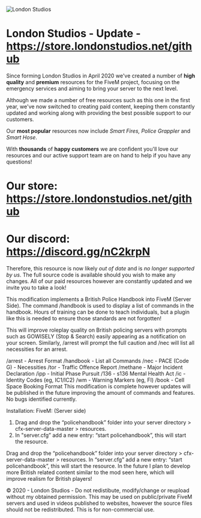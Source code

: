 ![London Studios](https://i.ibb.co/1mwSS1q/Untitled-design.png)

# London Studios - Update - https://store.londonstudios.net/github
Since forming London Studios in April 2020 we've created a number of **high quality** and **premium** resources for the FiveM project, focusing on the emergency services and aiming to bring your server to the next level.

Although we made a number of free resources such as this one in the first year, we've now switched to creating paid content, keeping them constantly updated and working along with providing the best possible support to our customers.

Our **most popular** resources now include *Smart Fires, Police Grappler* and *Smart Hose*.

With **thousands** of **happy customers** we are confident you'll love our resources and our active support team are on hand to help if you have any questions!

# Our store: https://store.londonstudios.net/github
# Our discord: https://discord.gg/nC2krpN

Therefore, this resource is now likely *out of date* and is *no longer supported by us*. The full source code is available should you wish to make any changes. All of our paid resources however are constantly updated and we invite you to take a look!

This modification implements a British Police Handbook into FiveM (Server Side). The command /handbook is used to display a list of commands in the handbook. Hours of training can be done to teach individuals, but a plugin like this is needed to ensure those standards are not forgotten!

This will improve roleplay quality on British policing servers with prompts such as GOWISELY (Stop & Search) easily appearing as a notification on your screen. Similarly, /arrest will prompt the full caution and /nec will list all necessities for an arrest.

/arrest - Arrest Format
/handbook - List all Commands
/nec - PACE (Code G) - Necessities
/tor - Traffic Offence Report
/methane - Major Incident Declaration
/ipp - Initial Phase Pursuit
/136 - s136 Mental Health Act
/ic - Identity Codes (eg, IC1/IC2)
/wm - Warning Markers (eg, FI)
/book - Cell Space Booking Format
This modification is complete however updates will be published in the future improving the amount of commands and features. No bugs identified currently.

Installation:
FiveM: (Server side)
1. Drag and drop the “policehandbook” folder into your server directory > cfx-server-data-master > resources.
2. In "server.cfg” add a new entry: “start policehandbook”, this will start the resource.

Drag and drop the “policehandbook” folder into your server directory > cfx-server-data-master > resources.
In “server.cfg” add a new entry: “start policehandbook”, this will start the resource.
In the future I plan to develop more British related content similar to the mod seen here, which will improve realism for British players!

© 2020 - London Studios - Do not redistibute, modify/change or reupload without my obtained permission. This may be used on public/private FiveM servers and used in videos published to websites, however the source files should not be redistributed. This is for non-commercial use.
